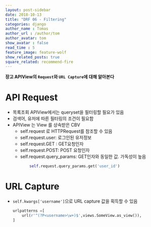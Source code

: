 ```yaml
---
layout: post-sidebar
date: 2018-10-13
title: "DRF 06 - Filtering"
categories: django
author_name : Tomas
author_url : /author/tom
author_avatar: tom
show_avatar : false
read_time : 5
feature_image: feature-wolf
show_related_posts: true
square_related: recommend-fire
---
```

**장고 APIView의 `Request`와 `URL Capture`에 대해 알아본다**

# API Request

* 목록조회 APIView에서는 queryset을 필터링할 필요가 있음
* 검색어, 유저에 따른 필터링의 조건이 필요함
* APIView 는 View 를 상속받은 CBV
    * self.request 로 HTTPRequest를 참조할 수 있음
    * self.request.user: 로그인된 유저정보
    * self.request.GET : GET요청인자
    * self.request.POST: POST 요청인자
    * self.request.query_params: GET인자와 동일한 값. 가독성이 높음
        ```python
            self.request.query_params.get('user_id')
        ```

# URL Capture

* `self.kwargs['username']`으로 URL capture 값을 획득할 수 있음
    ```python
    urlpatterns =[
        url(r'^(?P<username>\w+)$',views.SomeView.as_view()),
    ]
    ```